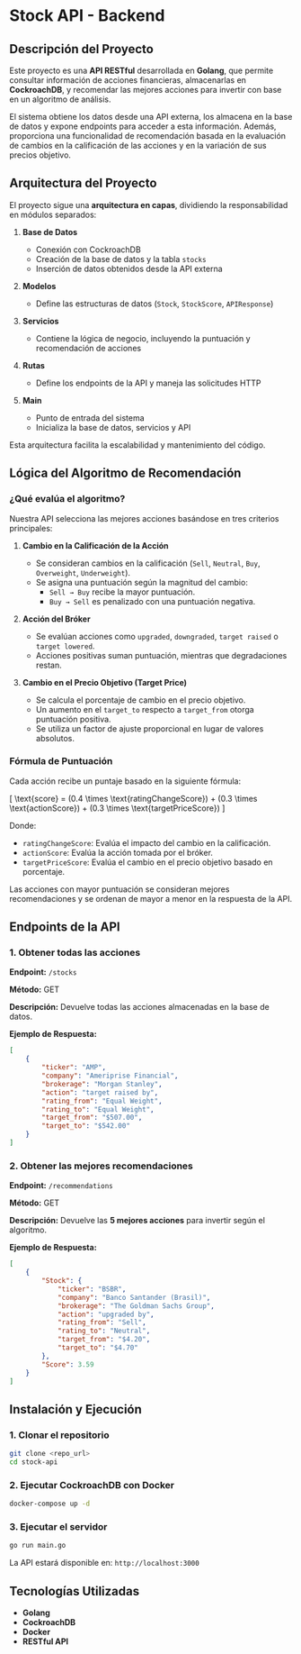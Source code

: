 # Stock API - Backend

## Descripción del Proyecto

Este proyecto es una **API RESTful** desarrollada en **Golang**, que permite consultar información de acciones financieras, almacenarlas en **CockroachDB**, y recomendar las mejores acciones para invertir con base en un algoritmo de análisis.

El sistema obtiene los datos desde una API externa, los almacena en la base de datos y expone endpoints para acceder a esta información. Además, proporciona una funcionalidad de recomendación basada en la evaluación de cambios en la calificación de las acciones y en la variación de sus precios objetivo.

## Arquitectura del Proyecto

El proyecto sigue una **arquitectura en capas**, dividiendo la responsabilidad en módulos separados:

1. **Base de Datos**
   - Conexión con CockroachDB
   - Creación de la base de datos y la tabla `stocks`
   - Inserción de datos obtenidos desde la API externa

2. **Modelos**
   - Define las estructuras de datos (`Stock`, `StockScore`, `APIResponse`)

3. **Servicios**
   - Contiene la lógica de negocio, incluyendo la puntuación y recomendación de acciones

4. **Rutas**
   - Define los endpoints de la API y maneja las solicitudes HTTP

5. **Main**
   - Punto de entrada del sistema
   - Inicializa la base de datos, servicios y API

Esta arquitectura facilita la escalabilidad y mantenimiento del código.

## Lógica del Algoritmo de Recomendación

### ¿Qué evalúa el algoritmo?

Nuestra API selecciona las mejores acciones basándose en tres criterios principales:

1. **Cambio en la Calificación de la Acción**  
   - Se consideran cambios en la calificación (`Sell`, `Neutral`, `Buy`, `Overweight`, `Underweight`).
   - Se asigna una puntuación según la magnitud del cambio:
     - `Sell → Buy` recibe la mayor puntuación.
     - `Buy → Sell` es penalizado con una puntuación negativa.

2. **Acción del Bróker**  
   - Se evalúan acciones como `upgraded`, `downgraded`, `target raised` o `target lowered`.
   - Acciones positivas suman puntuación, mientras que degradaciones restan.

3. **Cambio en el Precio Objetivo (Target Price)**  
   - Se calcula el porcentaje de cambio en el precio objetivo.
   - Un aumento en el `target_to` respecto a `target_from` otorga puntuación positiva.
   - Se utiliza un factor de ajuste proporcional en lugar de valores absolutos.

### Fórmula de Puntuación

Cada acción recibe un puntaje basado en la siguiente fórmula:

\[
\text{score} = (0.4 \times \text{ratingChangeScore}) + (0.3 \times \text{actionScore}) + (0.3 \times \text{targetPriceScore})
\]

Donde:

- `ratingChangeScore`: Evalúa el impacto del cambio en la calificación.
- `actionScore`: Evalúa la acción tomada por el bróker.
- `targetPriceScore`: Evalúa el cambio en el precio objetivo basado en porcentaje.

Las acciones con mayor puntuación se consideran mejores recomendaciones y se ordenan de mayor a menor en la respuesta de la API.

## Endpoints de la API

### 1. Obtener todas las acciones

**Endpoint:** `/stocks`

**Método:** GET

**Descripción:** Devuelve todas las acciones almacenadas en la base de datos.

**Ejemplo de Respuesta:**

```json
[
    {
        "ticker": "AMP",
        "company": "Ameriprise Financial",
        "brokerage": "Morgan Stanley",
        "action": "target raised by",
        "rating_from": "Equal Weight",
        "rating_to": "Equal Weight",
        "target_from": "$507.00",
        "target_to": "$542.00"
    }
]
```

### 2. Obtener las mejores recomendaciones

**Endpoint:** `/recommendations`

**Método:** GET

**Descripción:** Devuelve las **5 mejores acciones** para invertir según el algoritmo.

**Ejemplo de Respuesta:**

```json
[
    {
        "Stock": {
            "ticker": "BSBR",
            "company": "Banco Santander (Brasil)",
            "brokerage": "The Goldman Sachs Group",
            "action": "upgraded by",
            "rating_from": "Sell",
            "rating_to": "Neutral",
            "target_from": "$4.20",
            "target_to": "$4.70"
        },
        "Score": 3.59
    }
]
```

## Instalación y Ejecución

### 1. Clonar el repositorio

```bash
git clone <repo_url>
cd stock-api
```

### 2. Ejecutar CockroachDB con Docker

```bash
docker-compose up -d
```

### 3. Ejecutar el servidor

```bash
go run main.go
```

La API estará disponible en: `http://localhost:3000`

## Tecnologías Utilizadas

- **Golang**
- **CockroachDB**
- **Docker**
- **RESTful API**

